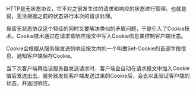 HTTP是无状态协议，它不对之前发生过的请求和响应的状态进行管理。也就是说，无法根据之前的状态进行本次的请求处理。

保留无状态协议这个特征的同时又要解决类似的矛盾问题，于是引入了Cookie技术。Cookie技术通过在请求盒响应报文中写入Cookie信息来控制客户端状态。

Cookie会根据从服务端发送的响应报文内的一个叫做Set-Cookie的首部字段信息，通知客户端保存Cookie。

当下次客户端再往该服务器发送请求时，客户端会自动在请求报文中加入Cookie值后发送出去。服务器发现客户端发送过来的Cookie后，会去以此验证客户端的状态，并返回响应。